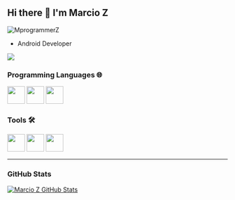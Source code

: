 ## Hi there :call_me_hand: I'm Marcio Z 

<img src="https://komarev.com/ghpvc/?username=MprogrammerZ" alt="MprogrammerZ" />

- Android Developer

<div>
<a href="[https://www.linkedin.com/in/seu-usuário-linkedln-aqui](https://www.linkedin.com/in/m%C3%A1rcio-zanoni-483859169/)" target="_blank"><img src="https://img.shields.io/badge/-LinkedIn-%230077B5?style=for-the-badge&logo=linkedin&logoColor=white" target="_blank"></a>  
</div>

### Programming Languages 🌐
<div>
<img src="https://cdn.jsdelivr.net/gh/devicons/devicon/icons/java/java-original.svg" width="40" height="40"/>             
<img src="https://cdn.jsdelivr.net/gh/devicons/devicon/icons/kotlin/kotlin-original.svg" width="40" height="40"/> 
<img src="https://cdn.jsdelivr.net/gh/devicons/devicon/icons/android/android-original.svg" width="40" height="40"/> 
</div>

### Tools 🛠️
<div>
<img src="https://cdn.jsdelivr.net/gh/devicons/devicon/icons/androidstudio/androidstudio-original.svg" width="40" height="40"/> 
<img src="https://cdn.jsdelivr.net/gh/devicons/devicon/icons/git/git-original.svg" width="40" height="40"/> 
<img src="https://cdn.jsdelivr.net/gh/devicons/devicon/icons/github/github-original.svg" width="40" height="40"/>
</div>

----

### GitHub Stats
[![Marcio Z GitHub Stats](https://github-readme-stats.vercel.app/api?username=MprogrammerZ&show_icons=true&count_private=true)](https://github.com/MprogrammerZ)

<!-- **MprogrammerZ/MprogrammerZ** is a ✨ _special_ ✨ repository because its `README.md` (this file) appears on your GitHub profile. -->
